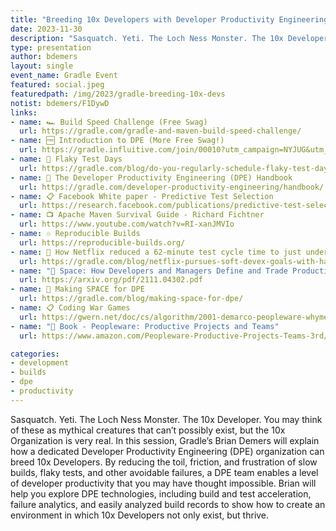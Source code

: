 ```yaml
---
title: "Breeding 10x Developers with Developer Productivity Engineering"
date: 2023-11-30
description: "Sasquatch. Yeti. The Loch Ness Monster. The 10x Developer. You may think of these as mythical creatures that can’t possibly exist, but the 10x Organization is very real."
type: presentation
author: bdemers
layout: single
event_name: Gradle Event
featured: social.jpeg
featuredpath: /img/2023/gradle-breeding-10x-devs
notist: bdemers/F1DywD
links:
- name: 🏎️ Build Speed Challenge (Free Swag)
  url: https://gradle.com/gradle-and-maven-build-speed-challenge/
- name: 🆓 Introduction to DPE (More Free Swag!)
  url: https://gradle.influitive.com/join/00010?utm_campaign=NYJUG&utm_medium=presentation&utm_source=live&utm_content=event-invite-1
- name: 📆 Flaky Test Days
  url: https://gradle.com/blog/do-you-regularly-schedule-flaky-test-days/
- name: 📖 The Developer Productivity Engineering (DPE) Handbook
  url: https://gradle.com/developer-productivity-engineering/handbook/
- name: 📋 Facebook White paper - Predictive Test Selection
  url: https://research.facebook.com/publications/predictive-test-selection/
- name: 📺 Apache Maven Survival Guide - Richard Fichtner
  url: https://www.youtube.com/watch?v=RI-xanJMVIo
- name: ♲ Reproducible Builds
  url: https://reproducible-builds.org/
- name: 📓 How Netflix reduced a 62-minute test cycle time to just under 5 minutes
  url: https://gradle.com/blog/netflix-pursues-soft-devex-goals-with-hard-devprod-metrics-using-test-distribution/
- name: "📓 Space: How Developers and Managers Define and Trade Productivity for Quality"
  url: https://arxiv.org/pdf/2111.04302.pdf
- name: 📓 Making SPACE for DPE
  url: https://gradle.com/blog/making-space-for-dpe/
- name: 📋 Coding War Games
  url: https://gwern.net/doc/cs/algorithm/2001-demarco-peopleware-whymeasureperformance.pdf
- name: "📖 Book - Peopleware: Productive Projects and Teams"
  url: https://www.amazon.com/Peopleware-Productive-Projects-Teams-3rd/

categories:
- development
- builds
- dpe
- productivity
---
```


Sasquatch. Yeti. The Loch Ness Monster. The 10x Developer. You may think of these as mythical creatures that can’t possibly exist, but the 10x Organization is very real. In this session, Gradle’s Brian Demers will explain how a dedicated Developer Productivity Engineering (DPE) organization can breed 10x Developers. By reducing the toil, friction, and frustration of slow builds, flaky tests, and other avoidable failures, a DPE team enables a level of developer productivity that you may have thought impossible. Brian will help you explore DPE technologies, including build and test acceleration, failure analytics, and easily analyzed build records to show how to create an environment in which 10x Developers not only exist, but thrive.
